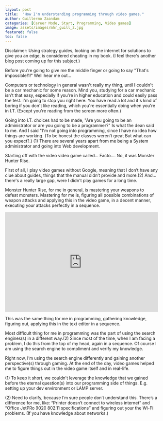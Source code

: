 ```yaml
---
layout: post
title:  "How I'm understanding programming through video games."
author: Guillermo Zaandam
categories: [Career Mode, Start, Programming, Video games]
image: assets/images/mhr_guill_2.jpg
featured: false
toc: false
---
```



Disclaimer: Using strategy guides, looking on the internet for solutions to give you an edge, is considered cheating in my book. (I feel there's another blog post coming up for this subject.)



Before you're going to give me the middle finger or going to say "That's impossible!1!" Well hear me out…

Computers or technology in general wasn't really my thing, until I couldn't be a car mechanic for some reason. Mind you, studying for a car mechanic isn't that easy, especially if you're in higher education and could easily pass the test. I'm going to stop you right here. You have read a lot and it's kind of boring if you don't like reading, which you're essentially doing when you're in I.T. (Except you're reading from the screen more often.)

Going into I.T. choices had to be made, "Are you going to be an administrator or are you going to be a programmer?" Is what the dean said to me. And I said "I'm not going into programming, since I have no idea how things are working. (To be honest the classes weren’t great But what can you expect?.) (1)
There are several years apart from me being a System administrator and going into Web development.

Starting off with the video video game called… Facto…. No, it was Monster Hunter Rise.


First of all, I play video games without Google, meaning that I don’t have any clue about guides, things that the manual didn’t provide and more.(2)
And... there's a really large gap, were I didn't play games for a long time.

Monster Hunter Rise, for me in general, is mastering your weapons to defeat monsters.
Mastering for me is, figuring all possible combinations of weapon attacks and applying this in the video game, in a decent manner, executing your attacks perfectly in a sequence.

<div style='position:relative; padding-bottom:calc(56.25% + 44px)'><iframe src='https://gfycat.com/ifr/BewitchedWeeklyJay' frameborder='0' scrolling='no' width='100%' height='100%' style='position:absolute;top:0;left:0;' allowfullscreen></iframe></div>

This was the same thing for me in programming, gathering knowledge, figuring out, applying this in the text editor in a sequence. 

Most difficult thing for me in programming was the part of using the search engines(s) in a different way.(2) Since most of the time, when I am facing a problem, I do this from the top of my head, again in a sequence. Of course I am using the search engine to compliment and verify my knowledge.

Right now, I’m using the search engine differently and gaining another perspective(s) through gaming. At the end of the day, video games helped me to figure things out in the video game itself and in real-life.

(1) To keep it short, we couldn't leverage the knowledge that we gained before the eternal question(s) into our programming side of things.
E.g. setting up your dev environment or LAMP server.

(2) Need to clarify, because I’m sure people don’t understand this.
There’s a difference for me, like: “Printer doesn’t connect to wireless internet” and
“Office JetPRo 9020 802.11 specifications” and figuring out your the Wi-Fi problems. (If you have knowledge about networks.)